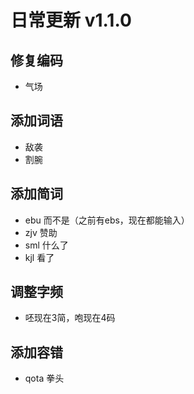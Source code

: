 # 日常更新 v1.1.0

## 修复编码
- 气场
## 添加词语
- 敌袭
- 割腕
## 添加简词
- ebu 而不是（之前有ebs，现在都能输入）
- zjv 赞助
- sml 什么了
- kjl 看了
## 调整字频
- 呸现在3简，咆现在4码
## 添加容错
- qota 拳头
